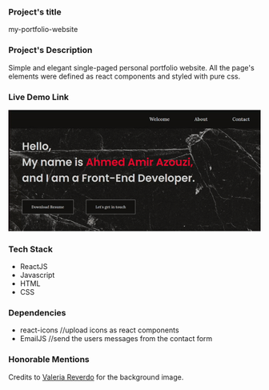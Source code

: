 ### Project's title
my-portfolio-website

### Project's Description
Simple and elegant single-paged personal portfolio website. All the page's elements were defined as react components and styled with pure css.  

### Live Demo Link

![](portfolio_website.gif)

### Tech Stack
- ReactJS
- Javascript
- HTML
- CSS

### Dependencies
- react-icons //upload icons as react components
- EmailJS //send the users messages from the contact form

### Honorable Mentions
Credits to <a href="https://unsplash.com/@lereverdo" target="_blank">Valeria Reverdo</a> for the background image.
